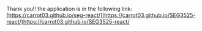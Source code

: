 Thank you!! the application is in the following link: [https://carrot03.github.io/seg-react/](https://carrot03.github.io/SEG3525-react/)https://carrot03.github.io/SEG3525-react/
